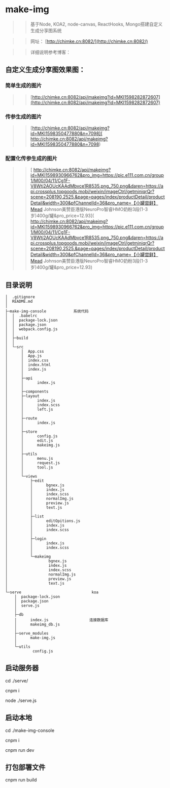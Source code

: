 # make-img

>>基于Node, KOA2, node-canvas, ReactHooks, Mongo搭建自定义生成分享图系统


>> 网址： [http://chimke.cn:8082/](http://chimke.cn:8082/)

>> 详细说明参考博客：

## 自定义生成分享图效果图：

### 简单生成的图片 
>> [http://chimke.cn:8082/api/makeimg?id=MKI1598282872607](http://chimke.cn:8082/api/makeimg?id=MKI1598282872607)

### 传参生成的图片 
>> [http://chimke.cn:8082/api/makeimg?id=MKI1598350477880&n=7098]( http://chimke.cn:8082/api/makeimg?id=MKI1598350477880&n=7098)

### 配置化传参生成的图片 
>>[ http://chimke.cn:8082/api/makeimg?id=MKI1598930966762&pro_img=https://pic.e111.com.cn/group1/M00/04/11/Cg1F-V8Wtj2AOUcKAAdMbvce1R8535.png_750.png&daren=https://api.crossplus.topgoods.mobi/weixin/imageCtrl/getminiqrQr?scene=208190,2525,&page=pages/index/productDetail/productDetail&width=300&pfChannelId=36&pro_name=【小罐尝鲜】Mead Johnson美赞臣港版NeuroPro智睿HMO奶粉3段(1-3岁)400g/罐&pro_price=12.93]( http://chimke.cn:8082/api/makeimg?id=MKI1598930966762&pro_img=https://pic.e111.com.cn/group1/M00/04/11/Cg1F-V8Wtj2AOUcKAAdMbvce1R8535.png_750.png&daren=https://api.crossplus.topgoods.mobi/weixin/imageCtrl/getminiqrQr?scene=208190,2525,&page=pages/index/productDetail/productDetail&width=300&pfChannelId=36&pro_name=【小罐尝鲜】Mead Johnson美赞臣港版NeuroPro智睿HMO奶粉3段(1-3岁)400g/罐&pro_price=12.93)


## 目录说明
```
│  .gitignore
│  README.md
│  
├─make-img-console            系统代码
│  │  .babelrc
│  │  package-lock.json
│  │  package.json
│  │  webpack.config.js
│  │  
│  ├─build
│  │      
│  └─src
│      │  App.css
│      │  App.js
│      │  index.css
│      │  index.html
│      │  index.js
│      │  
│      ├─api
│      │      index.js
│      │      
│      ├─components
│      ├─layout
│      │      index.js
│      │      index.scss
│      │      left.js
│      │      
│      ├─route
│      │      index.js
│      │      
│      ├─store
│      │      config.js
│      │      edit.js
│      │      makeimg.js
│      │      
│      ├─utils
│      │      menu.js
│      │      request.js
│      │      tool.js
│      │      
│      └─views
│          ├─edit
│          │      bgnex.js
│          │      index.js
│          │      index.scss
│          │      normalImg.js
│          │      preview.js
│          │      text.js
│          │      
│          ├─list
│          │      editOpitions.js
│          │      index.js
│          │      index.scss
│          │      
│          ├─login
│          │      index.js
│          │      index.scss
│          │      
│          └─makeimg
│                  bgnex.js
│                  index.js
│                  index.scss
│                  normalImg.js
│                  preview.js
│                  text.js
│                  
└─serve                               koa 
    │  package-lock.json
    │  package.json
    │  serve.js
    │  
    ├─db
    │      index.js                  连接数据库
    │      makeimg_db.js
    │      
    ├─serve_modules
    │      make-img.js
    │      
    └─utils
            config.js

```                

## 启动服务器

cd ./serve/

cnpm i 

node ./serve.js

## 启动本地

cd ./make-img-console

cnpm i

cnpm run dev

## 打包部署文件

cnpm run build